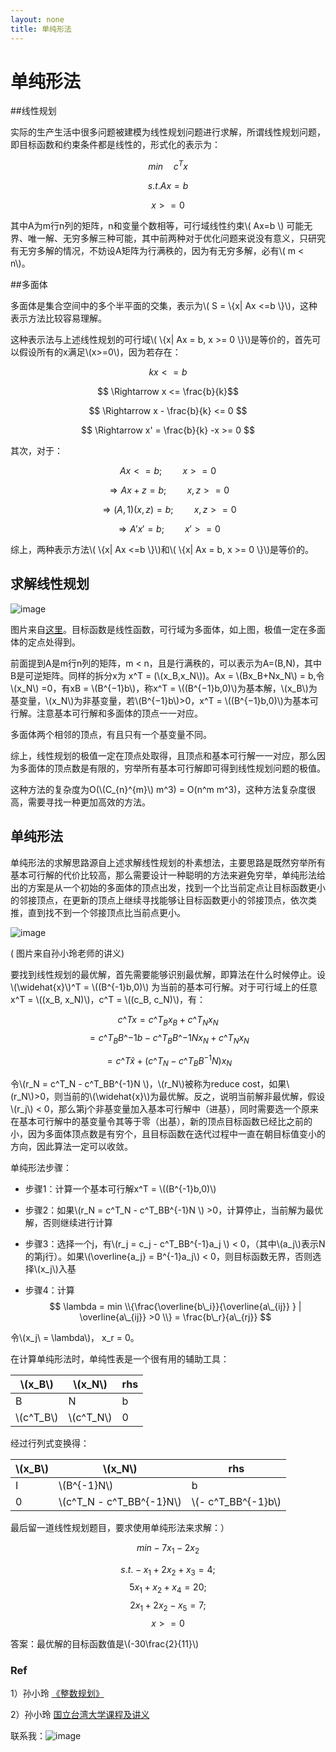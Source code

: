 ```yaml
---
layout: none
title: 单纯形法
---
```


# 单纯形法

##线性规划

实际的生产生活中很多问题被建模为线性规划问题进行求解，所谓线性规划问题，即目标函数和约束条件都是线性的，形式化的表示为：


$$ min \quad  c^{T}x  $$

$$ s.t. Ax=b $$

$$ x >= 0 $$


其中A为m行n列的矩阵，n和变量个数相等，可行域线性约束\\( Ax=b \\) 可能无界、唯一解、无穷多解三种可能，其中前两种对于优化问题来说没有意义，只研究有无穷多解的情况，不妨设A矩阵为行满秩的，因为有无穷多解，必有\\( m < n\\)。

##多面体

多面体是集合空间中的多个半平面的交集，表示为\\( S = \\{x| Ax <=b \\}\\)，这种表示方法比较容易理解。

这种表示法与上述线性规划的可行域\\( \\{x| Ax = b, x >= 0 \\}\\)是等价的，首先可以假设所有的x满足\\(x>=0\\)，因为若存在：

$$ kx <= b $$

$$ \Rightarrow x <= \frac{b}{k}$$

$$ \Rightarrow x - \frac{b}{k} <= 0 $$

$$ \Rightarrow x' = \frac{b}{k} -x >= 0 $$

其次，对于：

$$ Ax <= b;\quad\quad x>=0 $$

$$ \Rightarrow  Ax + z = b;\quad\quad x,z>=0$$

$$ \Rightarrow  (A,1)(x,z) = b;\quad\quad x,z>=0$$

$$ \Rightarrow A'x' = b;\quad\quad x'>=0 $$

综上，两种表示方法\\( \\{x| Ax <=b \\}\\)和\\( \\{x| Ax = b, x >= 0 \\}\\)是等价的。

## 求解线性规划

![image](http://www.luolei.info/source/images/s1.jpg)

图片来自[这里](http://baike.sogou.com/v211251.htm)。目标函数是线性函数，可行域为多面体，如上图，极值一定在多面体的定点处得到。

前面提到A是m行n列的矩阵，m < n，且是行满秩的，可以表示为A=(B,N)，其中B是可逆矩阵。同样的拆分x为 x^T = (\\(x_B,x_N\\))。Ax = \\(Bx_B+Nx_N\\) = b,令\\(x_N\\) =0，有xB = \\(B^{−1}b\\)，称x^T = \\((B^{−1}b,0)\\)为基本解，\\(x_B\\)为基变量，\\(x_N\\)为非基变量，若\\(B^{−1}b\\)>0，x^T = \\((B^{−1}b,0)\\)为基本可行解。注意基本可行解和多面体的顶点一一对应。

多面体两个相邻的顶点，有且只有一个基变量不同。

综上，线性规划的极值一定在顶点处取得，且顶点和基本可行解一一对应，那么因为多面体的顶点数是有限的，穷举所有基本可行解即可得到线性规划问题的极值。

这种方法的复杂度为O(\\(C_{n}^{m}\\) m^3) = O(n^m m^3)，这种方法复杂度很高，需要寻找一种更加高效的方法。

## 单纯形法

单纯形法的求解思路源自上述求解线性规划的朴素想法，主要思路是既然穷举所有基本可行解的代价比较高，那么需要设计一种聪明的方法来避免穷举，单纯形法给出的方案是从一个初始的多面体的顶点出发，找到一个比当前定点让目标函数更小的邻接顶点，在更新的顶点上继续寻找能够让目标函数更小的邻接顶点，依次类推，直到找不到一个邻接顶点比当前点更小。

![image](http://www.luolei.info/source/images/s2.png)

\( 图片来自孙小玲老师的讲义\)

要找到线性规划的最优解，首先需要能够识别最优解，即算法在什么时候停止。设\\(\widehat{x}\\)^T = \\((B^{-1}b,0)\\) 为当前的基本可行解。对于可行域上的任意x^T = \\((x_B, x_N)\\)，c^T = \\((c_B, c_N)\\)，有：


$$
c\^T x = c\^T_B x_B  + c\^T_N x_N
$$
$$ = c\^T_B B\^{-1}b - c\^T_B B\^{-1}N x_N + c\^T_N x_N$$

$$ = c\^T \widehat{x} + (c\^T_N - c\^T_BB^{-1}N)x_N$$

令\\(r_N = c\^T_N - c\^T_BB^{-1}N \\)，\\(r_N\\)被称为reduce cost，如果\\(r_N\\)>0，则当前的\\(\widehat{x}\\)为最优解。反之，说明当前解非最优解，假设\\(r_j\\) < 0，那么第j个非基变量加入基本可行解中（进基），同时需要选一个原来在基本可行解中的基变量令其等于零（出基），新的顶点目标函数已经比之前的小，因为多面体顶点数是有穷个，且目标函数在迭代过程中一直在朝目标值变小的方向，因此算法一定可以收敛。

单纯形法步骤：

+ 步骤1：计算一个基本可行解x^T = \\((B^{-1}b,0)\\)

+ 步骤2：如果\\(r_N = c\^T_N - c\^T_BB^{-1}N \\) >0，计算停止，当前解为最优解，否则继续进行计算

+ 步骤3：选择一个j，有\\(r_j = c_j - c\^T_BB^{-1}a_j \\) < 0，（其中\\(a_j\\)表示N的第j行）。如果\\(\overline{a_j} = B\^{-1}a_j\\) < 0，则目标函数无界，否则选择\\(x_j\\)入基

+ 步骤4：计算
	$$ \lambda = min \\{\frac{\overline{b\_i}}{\overline{a\_{ij}} } |  \overline{a\_{ij}} >0 \\} = \frac{b\_r}{a\_{rj}} $$

令\\(x\_j\\ = \lambda\\)， x_r = 0。


在计算单纯形法时，单纯性表是一个很有用的辅助工具：

|\\(x_B\\)  | \\(x_N\\) | rhs |
|--|--|--|
| B | N | b |
| \\(c\^T_B\\) | \\(c\^T_N\\) | 0 |

经过行列式变换得：

|\\(x_B\\)  | \\(x_N\\) | rhs |
|--|--|--|
| I | \\(B^{-1}N\\) | b |
| 0 | \\(c\^T_N - c\^T_BB^{-1}N\\) | \\(- c\^T_BB^{-1}b\\) |

最后留一道线性规划题目，要求使用单纯形法来求解：）

$$ min -7x_1 - 2x_2$$

$$ s.t. -x_1 + 2x_2 + x_3 = 4;$$
$$ 5x_1 + x_2 + x_4 = 20;$$
$$ 2x_1 + 2x_2 - x_5 = 7;$$
$$ x >= 0   $$

答案：最优解的目标函数值是\\(-30\frac{2}{11}\\)

 

### Ref
1）孙小玲 [《整数规划》](https://book.douban.com/subject/5380982/)

2）孙小玲 [国立台湾大学课程及讲义](http://ocw.nctu.edu.tw/course_detail_3.php?bgid=3&gid=0&nid=402#.U-dP7vkaaAZ) 

联系我：![image](http://www.luolei.info/source/images/email.png)